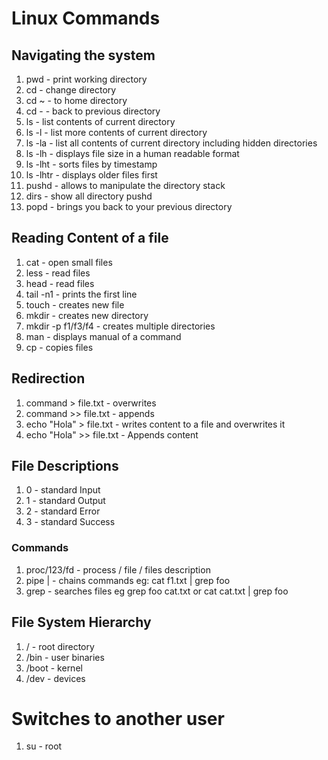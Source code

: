 # Linux Commands

## Navigating the system

1. pwd - print working directory
2. cd - change directory
3. cd ~ - to home directory
4. cd - - back to previous directory
5. ls - list contents of current directory
6. ls -l - list more contents of current directory
7. ls -la - list all contents of current directory including hidden directories
8. ls -lh - displays file size in a human readable format
9. ls -lht - sorts files by timestamp
10. ls -lhtr - displays older files first
11. pushd - allows to manipulate the directory stack
12. dirs - show all directory pushd
13. popd - brings you back to your previous directory

## Reading Content of a file

1. cat - open small files
2. less - read files
3. head - read files
4. tail -n1 - prints the first line
5. touch - creates new file
6. mkdir - creates new directory
7. mkdir -p f1/f3/f4 - creates multiple directories
8. man - displays manual of a command
9. cp - copies files

## Redirection

1. command > file.txt - overwrites
2. command >> file.txt - appends
3. echo "Hola" > file.txt - writes content to a file and overwrites it
4. echo "Hola" >> file.txt - Appends content

## File Descriptions

1. 0 - standard Input
2. 1 - standard Output
3. 2 - standard Error
4. 3 - standard Success

### Commands

1. proc/123/fd - process / file / files description
2. pipe | - chains commands eg: cat f1.txt | grep foo
3. grep - searches files eg grep foo cat.txt or cat cat.txt | grep foo

## File System Hierarchy

1. / - root directory
2. /bin - user binaries
3. /boot - kernel
4. /dev - devices

# Switches to another user

1. su - root
